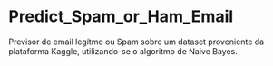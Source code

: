 # Predict_Spam_or_Ham_Email
Previsor de email legítmo ou Spam sobre um dataset proveniente da plataforma Kaggle, utilizando-se o algoritmo de Naive Bayes.
